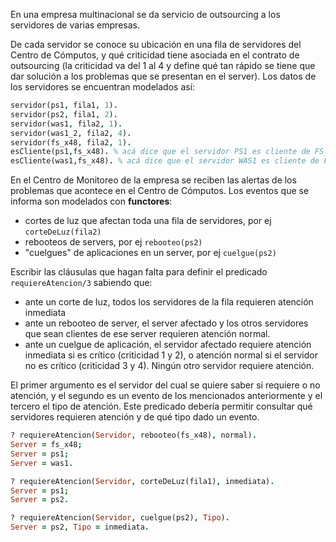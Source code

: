 En una empresa multinacional se da servicio de outsourcing a los servidores de varias empresas.

De cada servidor se conoce su ubicación en una fila de servidores del Centro de Cómputos, y qué criticidad tiene asociada en el contrato de outsourcing (la criticidad va del 1 al 4 y define qué tan rápido se tiene que dar solución a los problemas que se presentan en el server). Los datos de los servidores se encuentran modelados así:

```prolog
servidor(ps1, fila1, 1).
servidor(ps2, fila1, 2).
servidor(was1, fila2, 1).
servidor(was1_2, fila2, 4).
servidor(fs_x48, fila2, 1).
esCliente(ps1,fs_x48). % acá dice que el servidor PS1 es cliente de FS_X48
esCliente(was1,fs_x48). % acá dice que el servidor WAS1 es cliente de FS_X48
```

En el Centro de Monitoreo de la empresa se reciben las alertas de los problemas que acontece en el Centro de Cómputos. Los eventos que se informa son modelados con **functores**:

* cortes de luz que afectan toda una fila de servidores, por ej `corteDeLuz(fila2)`
* rebooteos de servers, por ej `rebooteo(ps2)`
* "cuelgues" de aplicaciones en un server, por ej `cuelgue(ps2)`

Escribir las cláusulas que hagan falta para definir el predicado `requiereAtencion/3` sabiendo que:

* ante un corte de luz, todos los servidores de la fila requieren atención inmediata
* ante un rebooteo de server, el server afectado y los otros servidores que sean clientes de ese server
requieren atención normal.
* ante un cuelgue de aplicación, el servidor afectado requiere atención inmediata si es crítico (criticidad 1 y 2), o atención normal si el servidor no es crítico (criticidad 3 y 4). Ningún otro servidor requiere atención.

El primer argumento es el servidor del cual se quiere saber si requiere o no atención, y el segundo es un evento de los mencionados anteriormente y el tercero el tipo de atención. Este predicado debería permitir consultar qué servidores requieren atención y de qué tipo dado un evento.

```prolog
? requiereAtencion(Servidor, rebooteo(fs_x48), normal).
Server = fs_x48;
Server = ps1;
Server = was1.

? requiereAtencion(Servidor, corteDeLuz(fila1), inmediata).
Server = ps1;
Server = ps2.

? requiereAtencion(Servidor, cuelgue(ps2), Tipo).
Server = ps2, Tipo = inmediata.
```